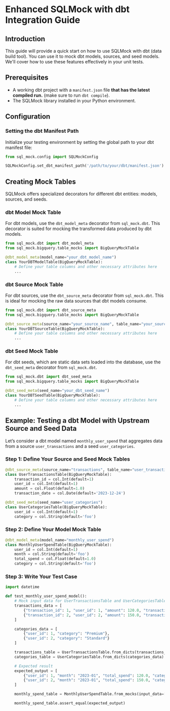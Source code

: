 # Enhanced SQLMock with dbt Integration Guide

## Introduction

This guide will provide a quick start on how to use SQLMock with dbt (data build tool). You can use it to mock dbt models, sources, and seed models. We'll cover how to use these features effectively in your unit tests.

## Prerequisites

- A working dbt project with a `manifest.json` file **that has the latest compiled run.** (make sure to run `dbt compile`).
- The SQLMock library installed in your Python environment.

## Configuration

### Setting the dbt Manifest Path

Initialize your testing environment by setting the global path to your dbt manifest file:

```python
from sql_mock.config import SQLMockConfig

SQLMockConfig.set_dbt_manifest_path('/path/to/your/dbt/manifest.json')
```

## Creating Mock Tables

SQLMock offers specialized decorators for different dbt entities: models, sources, and seeds.

### dbt Model Mock Table

For dbt models, use the `dbt_model_meta` decorator from `sql_mock.dbt`. This decorator is suited for mocking the transformed data produced by dbt models.

```python
from sql_mock.dbt import dbt_model_meta
from sql_mock.bigquery.table_mocks import BigQueryMockTable

@dbt_model_meta(model_name="your_dbt_model_name")
class YourDBTModelTable(BigQueryMockTable):
    # Define your table columns and other necessary attributes here
    ...
```

### dbt Source Mock Table

For dbt sources, use the `dbt_source_meta` decorator from `sql_mock.dbt`. This is ideal for mocking the raw data sources that dbt models consume.

```python
from sql_mock.dbt import dbt_source_meta
from sql_mock.bigquery.table_mocks import BigQueryMockTable

@dbt_source_meta(source_name="your_source_name", table_name="your_source_table")
class YourDBTSourceTable(BigQueryMockTable):
    # Define your table columns and other necessary attributes here
    ...
```

### dbt Seed Mock Table

For dbt seeds, which are static data sets loaded into the database, use the `dbt_seed_meta` decorator from `sql_mock.dbt`.

```python
from sql_mock.dbt import dbt_seed_meta
from sql_mock.bigquery.table_mocks import BigQueryMockTable

@dbt_seed_meta(seed_name="your_dbt_seed_name")
class YourDBTSeedTable(BigQueryMockTable):
    # Define your table columns and other necessary attributes here
    ...
```

## Example: Testing a dbt Model with Upstream Source and Seed Data

Let’s consider a dbt model named `monthly_user_spend` that aggregates data from a source `user_transactions` and a seed `user_categories`.

### Step 1: Define Your Source and Seed Mock Tables

```python
@dbt_source_meta(source_name="transactions", table_name="user_transactions")
class UserTransactionsTable(BigQueryMockTable):
    transaction_id = col.Int(default=1)
    user_id = col.Int(default=1)
    amount = col.Float(default=1.0)
    transaction_date = col.Date(default='2023-12-24')

@dbt_seed_meta(seed_name="user_categories")
class UserCategoriesTable(BigQueryMockTable):
    user_id = col.Int(default=1)
    category = col.String(default='foo')
```

### Step 2: Define Your Model Mock Table

```python
@dbt_model_meta(model_name="monthly_user_spend")
class MonthlyUserSpendTable(BigQueryMockTable):
    user_id = col.Int(default=1)
    month = col.String(default='foo')
    total_spend = col.Float(default=1.0)
    category = col.String(default='foo')
```

### Step 3: Write Your Test Case

```python
import datetime

def test_monthly_user_spend_model():
    # Mock input data for UserTransactionsTable and UserCategoriesTable
    transactions_data = [
        {"transaction_id": 1, "user_id": 1, "amount": 120.0, "transaction_date": datetime.date(2023, 1, 10)},
        {"transaction_id": 2, "user_id": 2, "amount": 150.0, "transaction_date": datetime.date(2023, 1, 20)},
    ]

    categories_data = [
        {"user_id": 1, "category": "Premium"},
        {"user_id": 2, "category": "Standard"}
    ]

    transactions_table = UserTransactionsTable.from_dicts(transactions_data)
    categories_table = UserCategoriesTable.from_dicts(categories_data)

    # Expected result
    expected_output = [
        {"user_id": 1, "month": "2023-01", "total_spend": 120.0, "category": "Premium"},
        {"user_id": 2, "month": "2023-01", "total_spend": 150.0, "category": "Standard"},
    ]

    monthly_spend_table = MonthlyUserSpendTable.from_mocks(input_data=[transactions_table, categories_table])

    monthly_spend_table.assert_equal(expected_output)
```
